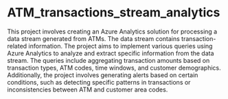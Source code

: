 # ATM_transactions_stream_analytics

This project involves creating an Azure Analytics solution for processing a data stream generated from ATMs. The data stream contains transaction-related information. The project aims to implement various queries using Azure Analytics to analyze and extract specific information from the data stream. The queries include aggregating transaction amounts based on transaction types, ATM codes, time windows, and customer demographics. Additionally, the project involves generating alerts based on certain conditions, such as detecting specific patterns in transactions or inconsistencies between ATM and customer area codes.
